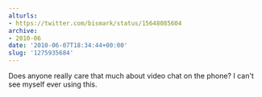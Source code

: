 ```yaml
---
alturls:
- https://twitter.com/bismark/status/15648085604
archive:
- 2010-06
date: '2010-06-07T18:34:44+00:00'
slug: '1275935684'
---
```


Does anyone really care that much about video chat on the phone? I can't see myself ever using this.

